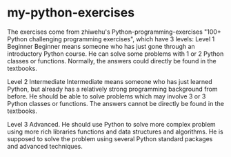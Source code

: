 # my-python-exercises
The exercises come from  zhiwehu's Python-programming-exercises "100+ Python challenging programming exercises", which have 3 levels:
  Level 1 Beginner
  Beginner means someone who has just gone through an introductory Python course. He can solve some problems with 1 or 2 Python classes or functions. Normally, the answers could directly be found in the textbooks.

  Level 2 Intermediate
  Intermediate means someone who has just learned Python, but already has a relatively strong programming background from before. He should be able to solve problems which may involve 3 or 3 Python classes or functions. The answers cannot be directly be found in the textbooks.

  Level 3 Advanced.
  He should use Python to solve more complex problem using more rich libraries functions and data structures and algorithms. He is supposed to solve the problem using several Python standard packages and advanced techniques.
